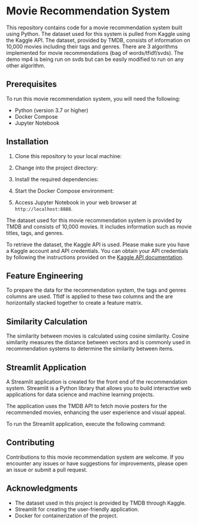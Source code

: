 # Movie Recommendation System

This repository contains code for a movie recommendation system built using Python. The dataset used for this system is pulled from Kaggle using the Kaggle API. The dataset, provided by TMDB, consists of information on 10,000 movies including their tags and genres. There are 3 algorithms implemented for movie recommendations (bag of words/tfidf/svds). The demo mp4 is being run on svds but can be easily modified to run on any other algorithm.

## Prerequisites

To run this movie recommendation system, you will need the following:

- Python (version 3.7 or higher)
- Docker Compose
- Jupyter Notebook

## Installation

1. Clone this repository to your local machine:

2. Change into the project directory:

3. Install the required dependencies:
  
4. Start the Docker Compose environment:

5. Access Jupyter Notebook in your web browser at `http://localhost:8888`.

The dataset used for this movie recommendation system is provided by TMDB and consists of 10,000 movies. It includes information such as movie titles, tags, and genres.

To retrieve the dataset, the Kaggle API is used. Please make sure you have a Kaggle account and API credentials. You can obtain your API credentials by following the instructions provided on the [Kaggle API documentation](https://www.kaggle.com/docs/api).

## Feature Engineering

To prepare the data for the recommendation system, the tags and genres columns are used. TfIdf is applied to these two columns and the are horizontally stacked together to create a feature matrix.

## Similarity Calculation

The similarity between movies is calculated using cosine similarity. Cosine similarity measures the distance between vectors and is commonly used in recommendation systems to determine the similarity between items.

## Streamlit Application

A Streamlit application is created for the front end of the recommendation system. Streamlit is a Python library that allows you to build interactive web applications for data science and machine learning projects.

The application uses the TMDB API to fetch movie posters for the recommended movies, enhancing the user experience and visual appeal.

To run the Streamlit application, execute the following command:

## Contributing

Contributions to this movie recommendation system are welcome. If you encounter any issues or have suggestions for improvements, please open an issue or submit a pull request.

## Acknowledgments

- The dataset used in this project is provided by TMDB through Kaggle.
- Streamlit for creating the user-friendly application.
- Docker for containerization of the project.

